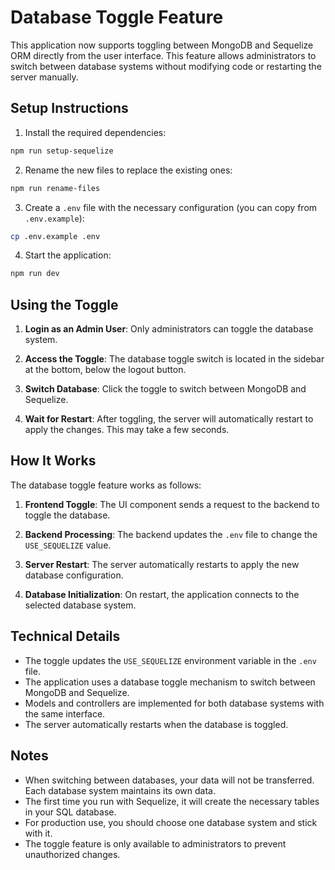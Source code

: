 # Database Toggle Feature

This application now supports toggling between MongoDB and Sequelize ORM directly from the user interface. This feature allows administrators to switch between database systems without modifying code or restarting the server manually.

## Setup Instructions

1. Install the required dependencies:

```bash
npm run setup-sequelize
```

2. Rename the new files to replace the existing ones:

```bash
npm run rename-files
```

3. Create a `.env` file with the necessary configuration (you can copy from `.env.example`):

```bash
cp .env.example .env
```

4. Start the application:

```bash
npm run dev
```

## Using the Toggle

1. **Login as an Admin User**: Only administrators can toggle the database system.

2. **Access the Toggle**: The database toggle switch is located in the sidebar at the bottom, below the logout button.

3. **Switch Database**: Click the toggle to switch between MongoDB and Sequelize.

4. **Wait for Restart**: After toggling, the server will automatically restart to apply the changes. This may take a few seconds.

## How It Works

The database toggle feature works as follows:

1. **Frontend Toggle**: The UI component sends a request to the backend to toggle the database.

2. **Backend Processing**: The backend updates the `.env` file to change the `USE_SEQUELIZE` value.

3. **Server Restart**: The server automatically restarts to apply the new database configuration.

4. **Database Initialization**: On restart, the application connects to the selected database system.

## Technical Details

- The toggle updates the `USE_SEQUELIZE` environment variable in the `.env` file.
- The application uses a database toggle mechanism to switch between MongoDB and Sequelize.
- Models and controllers are implemented for both database systems with the same interface.
- The server automatically restarts when the database is toggled.

## Notes

- When switching between databases, your data will not be transferred. Each database system maintains its own data.
- The first time you run with Sequelize, it will create the necessary tables in your SQL database.
- For production use, you should choose one database system and stick with it.
- The toggle feature is only available to administrators to prevent unauthorized changes.
